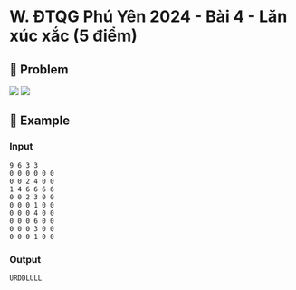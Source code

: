 # W. ĐTQG Phú Yên 2024 - Bài 4 - Lăn xúc xắc (5 điểm)

## 📖 Problem

![](https://espresso.codeforces.com/bd8d471560e4f5e007e4f69ee225c727d05c8652.png)
![](https://espresso.codeforces.com/c018cfe4eba0e659f81bebc0c47b8b1415d60b3d.png)


## 🧠 Example

### Input

```text
9 6 3 3
0 0 0 0 0 0
0 0 2 4 0 0
1 4 6 6 6 6
0 0 2 3 0 0
0 0 0 1 0 0
0 0 0 4 0 0
0 0 0 6 0 0
0 0 0 3 0 0
0 0 0 1 0 0
```

### Output

```text
URDDLULL
```


